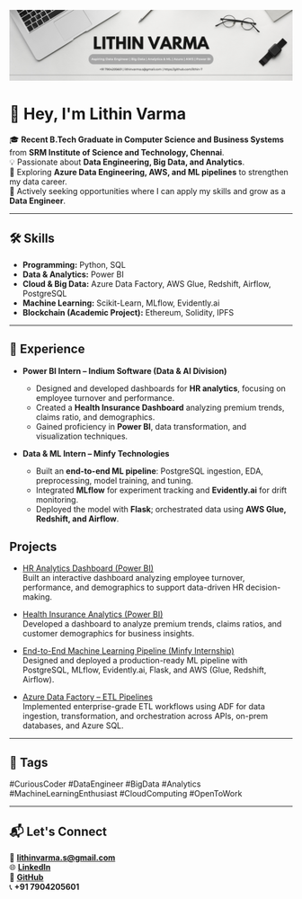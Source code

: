 ![Banner](https://raw.githubusercontent.com/Lithin-7/Lithin-7/main/Banner.png)

# 👋 Hey, I'm Lithin Varma  

🎓 **Recent B.Tech Graduate in Computer Science and Business Systems** from **SRM Institute of Science and Technology, Chennai**.  
💡 Passionate about **Data Engineering, Big Data, and Analytics**.  
🌱 Exploring **Azure Data Engineering, AWS, and ML pipelines** to strengthen my data career.  
🚀 Actively seeking opportunities where I can apply my skills and grow as a **Data Engineer**.  

---

## 🛠️ Skills  
- **Programming:** Python, SQL  
- **Data & Analytics:** Power BI  
- **Cloud & Big Data:** Azure Data Factory, AWS Glue, Redshift, Airflow, PostgreSQL  
- **Machine Learning:** Scikit-Learn, MLflow, Evidently.ai  
- **Blockchain (Academic Project):** Ethereum, Solidity, IPFS  

---

## 💼 Experience

- **Power BI Intern – Indium Software (Data & AI Division)**  
  - Designed and developed dashboards for **HR analytics**, focusing on employee turnover and performance. 
  - Created a **Health Insurance Dashboard** analyzing premium trends, claims ratio, and demographics. 
  - Gained proficiency in **Power BI**, data transformation, and visualization techniques.  

- **Data & ML Intern – Minfy Technologies**  
  - Built an **end-to-end ML pipeline**: PostgreSQL ingestion, EDA, preprocessing, model training, and tuning.  
  - Integrated **MLflow** for experiment tracking and **Evidently.ai** for drift monitoring.  
  - Deployed the model with **Flask**; orchestrated data using **AWS Glue, Redshift, and Airflow**.  

## Projects

- [HR Analytics Dashboard (Power BI)](https://github.com/Lithin-7/HR-analytics-PowerBI)  
  Built an interactive dashboard analyzing employee turnover, performance, and demographics to support data-driven HR decision-making.

- [Health Insurance Analytics (Power BI)](https://github.com/Lithin-7/insurance-analytics-PowerBI)  
  Developed a dashboard to analyze premium trends, claims ratios, and customer demographics for business insights.

- [End-to-End Machine Learning Pipeline (Minfy Internship)](https://github.com/Lithin-7/end2end-salary-ml)  
  Designed and deployed a production-ready ML pipeline with PostgreSQL, MLflow, Evidently.ai, Flask, and AWS (Glue, Redshift, Airflow).

- [Azure Data Factory – ETL Pipelines](https://github.com/Lithin-7/Adf_project)  
  Implemented enterprise-grade ETL workflows using ADF for data ingestion, transformation, and orchestration across APIs, on-prem databases, and Azure SQL.


---

## 🔖 Tags  

#CuriousCoder #DataEngineer #BigData #Analytics #MachineLearningEnthusiast #CloudComputing #OpenToWork  

---

## 📬 Let's Connect  

📧 **lithinvarma.s@gmail.com**  
🌐 [**LinkedIn**](https://www.linkedin.com/in/lithinvarma)  
📂 [**GitHub**](https://github.com/Lithin-7)  
📞 **+91 7904205601**  
